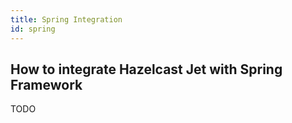 ```yaml
---
title: Spring Integration
id: spring
---
```


## How to integrate Hazelcast Jet with Spring Framework

TODO
